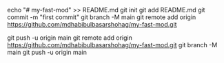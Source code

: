 echo "# my-fast-mod" >> README.md
git init
git add README.md
git commit -m "first commit"
git branch -M main
git remote add origin https://github.com/mdhabibulbasarshohag/my-fast-mod.git

git push -u origin main
git remote add origin https://github.com/mdhabibulbasarshohag/my-fast-mod.git
git branch -M main
git push -u origin main
